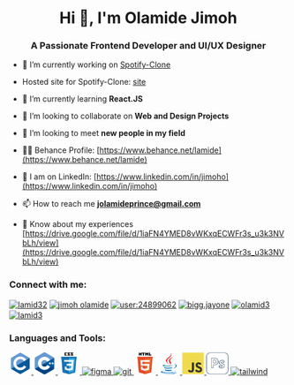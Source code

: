 <h1 align="center">Hi 👋, I'm Olamide Jimoh</h1>
<h3 align="center">A Passionate Frontend Developer and UI/UX Designer</h3>

- 🔭 I’m currently working on [Spotify-Clone](https://github.com/Olathedevguy/Spotify-Clone)
  
- Hosted site for Spotify-Clone: [site](https://spotify-clone-sigma-ivory.vercel.app/)

- 🌱 I’m currently learning **React.JS**

- 👯 I’m looking to collaborate on **Web and Design Projects**

- 🤝 I’m looking to meet **new people in my field**

- 👨‍💻 Behance Profile: [https://www.behance.net/lamide](https://www.behance.net/lamide)

- 📝 I am on LinkedIn: [https://www.linkedin.com/in/jimoho](https://www.linkedin.com/in/jimoho)

- 📫 How to reach me **jolamideprince@gmail.com**

- 📄 Know about my experiences [https://drive.google.com/file/d/1iaFN4YMED8vWKxqECWFr3s_u3k3NVbLh/view](https://drive.google.com/file/d/1iaFN4YMED8vWKxqECWFr3s_u3k3NVbLh/view)

<h3 align="left">Connect with me:</h3>
<p align="left">
<a href="https://twitter.com/lamid32" target="blank"><img align="center" src="https://raw.githubusercontent.com/rahuldkjain/github-profile-readme-generator/master/src/images/icons/Social/twitter.svg" alt="lamid32" height="30" width="40" /></a>
<a href="https://linkedin.com/in/jimoh olamide" target="blank"><img align="center" src="https://raw.githubusercontent.com/rahuldkjain/github-profile-readme-generator/master/src/images/icons/Social/linked-in-alt.svg" alt="jimoh olamide" height="30" width="40" /></a>
<a href="https://stackoverflow.com/users/user:24899062" target="blank"><img align="center" src="https://raw.githubusercontent.com/rahuldkjain/github-profile-readme-generator/master/src/images/icons/Social/stack-overflow.svg" alt="user:24899062" height="30" width="40" /></a>
<a href="https://instagram.com/bigg.jayone" target="blank"><img align="center" src="https://raw.githubusercontent.com/rahuldkjain/github-profile-readme-generator/master/src/images/icons/Social/instagram.svg" alt="bigg.jayone" height="30" width="40" /></a>
<a href="https://dribbble.com/olamid3" target="blank"><img align="center" src="https://raw.githubusercontent.com/rahuldkjain/github-profile-readme-generator/master/src/images/icons/Social/dribbble.svg" alt="olamid3" height="30" width="40" /></a>
<a href="https://www.behance.net/lamid3" target="blank"><img align="center" src="https://raw.githubusercontent.com/rahuldkjain/github-profile-readme-generator/master/src/images/icons/Social/behance.svg" alt="lamid3" height="30" width="40" /></a>
</p>

<h3 align="left">Languages and Tools:</h3>
<p align="left"> <a href="https://www.cprogramming.com/" target="_blank" rel="noreferrer"> <img src="https://raw.githubusercontent.com/devicons/devicon/master/icons/c/c-original.svg" alt="c" width="40" height="40"/> </a> <a href="https://www.w3schools.com/cpp/" target="_blank" rel="noreferrer"> <img src="https://raw.githubusercontent.com/devicons/devicon/master/icons/cplusplus/cplusplus-original.svg" alt="cplusplus" width="40" height="40"/> </a> <a href="https://www.w3schools.com/css/" target="_blank" rel="noreferrer"> <img src="https://raw.githubusercontent.com/devicons/devicon/master/icons/css3/css3-original-wordmark.svg" alt="css3" width="40" height="40"/> </a> <a href="https://www.figma.com/" target="_blank" rel="noreferrer"> <img src="https://www.vectorlogo.zone/logos/figma/figma-icon.svg" alt="figma" width="40" height="40"/> </a> <a href="https://git-scm.com/" target="_blank" rel="noreferrer"> <img src="https://www.vectorlogo.zone/logos/git-scm/git-scm-icon.svg" alt="git" width="40" height="40"/> </a> <a href="https://www.w3.org/html/" target="_blank" rel="noreferrer"> <img src="https://raw.githubusercontent.com/devicons/devicon/master/icons/html5/html5-original-wordmark.svg" alt="html5" width="40" height="40"/> </a> <a href="https://www.java.com" target="_blank" rel="noreferrer"> <img src="https://raw.githubusercontent.com/devicons/devicon/master/icons/java/java-original.svg" alt="java" width="40" height="40"/> </a> <a href="https://developer.mozilla.org/en-US/docs/Web/JavaScript" target="_blank" rel="noreferrer"> <img src="https://raw.githubusercontent.com/devicons/devicon/master/icons/javascript/javascript-original.svg" alt="javascript" width="40" height="40"/> </a> <a href="https://www.photoshop.com/en" target="_blank" rel="noreferrer"> <img src="https://raw.githubusercontent.com/devicons/devicon/master/icons/photoshop/photoshop-line.svg" alt="photoshop" width="40" height="40"/> </a> <a href="https://tailwindcss.com/" target="_blank" rel="noreferrer"> <img src="https://www.vectorlogo.zone/logos/tailwindcss/tailwindcss-icon.svg" alt="tailwind" width="40" height="40"/> </a> </p>
